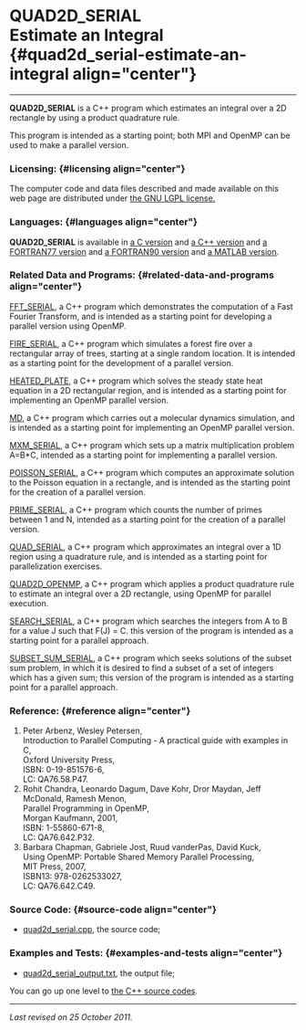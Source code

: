 QUAD2D\_SERIAL\
Estimate an Integral {#quad2d_serial-estimate-an-integral align="center"}
====================

------------------------------------------------------------------------

**QUAD2D\_SERIAL** is a C++ program which estimates an integral over a
2D rectangle by using a product quadrature rule.

This program is intended as a starting point; both MPI and OpenMP can be
used to make a parallel version.

### Licensing: {#licensing align="center"}

The computer code and data files described and made available on this
web page are distributed under [the GNU LGPL
license.](../../txt/gnu_lgpl.txt)

### Languages: {#languages align="center"}

**QUAD2D\_SERIAL** is available in [a C
version](../../c_src/quad2d_serial/quad2d_serial.html) and [a C++
version](../../cpp_src/quad2d_serial/quad2d_serial.html) and [a
FORTRAN77 version](../../f77_src/quad2d_serial/quad2d_serial.html) and
[a FORTRAN90 version](../../f_src/quad2d_serial/quad2d_serial.html) and
[a MATLAB version](../../m_src/quad2d_serial/quad2d_serial.html).

### Related Data and Programs: {#related-data-and-programs align="center"}

[FFT\_SERIAL](../../cpp_src/fft_serial/fft_serial.html), a C++ program
which demonstrates the computation of a Fast Fourier Transform, and is
intended as a starting point for developing a parallel version using
OpenMP.

[FIRE\_SERIAL](../../cpp_src/fire_serial/fire_serial.html), a C++
program which simulates a forest fire over a rectangular array of trees,
starting at a single random location. It is intended as a starting point
for the development of a parallel version.

[HEATED\_PLATE](../../cpp_src/heated_plate/heated_plate.html), a C++
program which solves the steady state heat equation in a 2D rectangular
region, and is intended as a starting point for implementing an OpenMP
parallel version.

[MD](../../cpp_src/md/md.html), a C++ program which carries out a
molecular dynamics simulation, and is intended as a starting point for
implementing an OpenMP parallel version.

[MXM\_SERIAL](../../cpp_src/mxm_serial/mxm_serial.html), a C++ program
which sets up a matrix multiplication problem A=B\*C, intended as a
starting point for implementing a parallel version.

[POISSON\_SERIAL](../../cpp_src/poisson_serial/poisson_serial.html), a
C++ program which computes an approximate solution to the Poisson
equation in a rectangle, and is intended as the starting point for the
creation of a parallel version.

[PRIME\_SERIAL](../../cpp_src/prime_serial/prime_serial.html), a C++
program which counts the number of primes between 1 and N, intended as a
starting point for the creation of a parallel version.

[QUAD\_SERIAL](../../cpp_src/quad_serial/quad_serial.html), a C++
program which approximates an integral over a 1D region using a
quadrature rule, and is intended as a starting point for parallelization
exercises.

[QUAD2D\_OPENMP](../../cpp_src/quad2d_openmp/quad2d_openmp.html), a C++
program which applies a product quadrature rule to estimate an integral
over a 2D rectangle, using OpenMP for parallel execution.

[SEARCH\_SERIAL](../../cpp_src/search_serial/search_serial.html), a C++
program which searches the integers from A to B for a value J such that
F(J) = C. this version of the program is intended as a starting point
for a parallel approach.

[SUBSET\_SUM\_SERIAL](../../cpp_src/subset_sum_serial/subset_sum_serial.html),
a C++ program which seeks solutions of the subset sum problem, in which
it is desired to find a subset of a set of integers which has a given
sum; this version of the program is intended as a starting point for a
parallel approach.

### Reference: {#reference align="center"}

1.  Peter Arbenz, Wesley Petersen,\
    Introduction to Parallel Computing - A practical guide with examples
    in C,\
    Oxford University Press,\
    ISBN: 0-19-851576-6,\
    LC: QA76.58.P47.
2.  Rohit Chandra, Leonardo Dagum, Dave Kohr, Dror Maydan, Jeff
    McDonald, Ramesh Menon,\
    Parallel Programming in OpenMP,\
    Morgan Kaufmann, 2001,\
    ISBN: 1-55860-671-8,\
    LC: QA76.642.P32.
3.  Barbara Chapman, Gabriele Jost, Ruud vanderPas, David Kuck,\
    Using OpenMP: Portable Shared Memory Parallel Processing,\
    MIT Press, 2007,\
    ISBN13: 978-0262533027,\
    LC: QA76.642.C49.

### Source Code: {#source-code align="center"}

-   [quad2d\_serial.cpp](quad2d_serial.cpp), the source code;

### Examples and Tests: {#examples-and-tests align="center"}

-   [quad2d\_serial\_output.txt](quad2d_serial_output.txt), the output
    file;

You can go up one level to [the C++ source codes](../cpp_src.html).

------------------------------------------------------------------------

*Last revised on 25 October 2011.*
